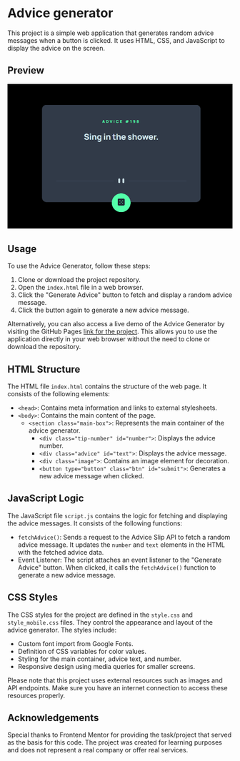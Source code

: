 # Advice generator 

This project is a simple web application that generates random advice messages when a button is clicked. It uses HTML, CSS, and JavaScript to display the advice on the screen.

## Preview
![Solution](project_ss.png)

## Usage

To use the Advice Generator, follow these steps:

1. Clone or download the project repository.
2. Open the `index.html` file in a web browser.
3. Click the "Generate Advice" button to fetch and display a random advice message.
4. Click the button again to generate a new advice message.

Alternatively, you can also access a live demo of the Advice Generator by visiting the GitHub Pages [link for the project](https://kgogina.github.io/advice_generator/). This allows you to use the application directly in your web browser without the need to clone or download the repository.

## HTML Structure

The HTML file `index.html` contains the structure of the web page. It consists of the following elements:

- `<head>`: Contains meta information and links to external stylesheets.
- `<body>`: Contains the main content of the page.
  - `<section class="main-box">`: Represents the main container of the advice generator.
    - `<div class="tip-number" id="number">`: Displays the advice number.
    - `<div class="advice" id="text">`: Displays the advice message.
    - `<div class="image">`: Contains an image element for decoration.
    - `<button type="button" class="btn" id="submit">`: Generates a new advice message when clicked.

## JavaScript Logic

The JavaScript file `script.js` contains the logic for fetching and displaying the advice messages. It consists of the following functions:

- `fetchAdvice()`: Sends a request to the Advice Slip API to fetch a random advice message. It updates the `number` and `text` elements in the HTML with the fetched advice data.
- Event Listener: The script attaches an event listener to the "Generate Advice" button. When clicked, it calls the `fetchAdvice()` function to generate a new advice message.

## CSS Styles

The CSS styles for the project are defined in the `style.css` and `style_mobile.css` files. They control the appearance and layout of the advice generator. The styles include:

- Custom font import from Google Fonts.
- Definition of CSS variables for color values.
- Styling for the main container, advice text, and number.
- Responsive design using media queries for smaller screens.

Please note that this project uses external resources such as images and API endpoints. Make sure you have an internet connection to access these resources properly.

## Acknowledgements
Special thanks to Frontend Mentor for providing the task/project that served as the basis for this code.
The project was created for learning purposes and does not represent a real company or offer real services. 

